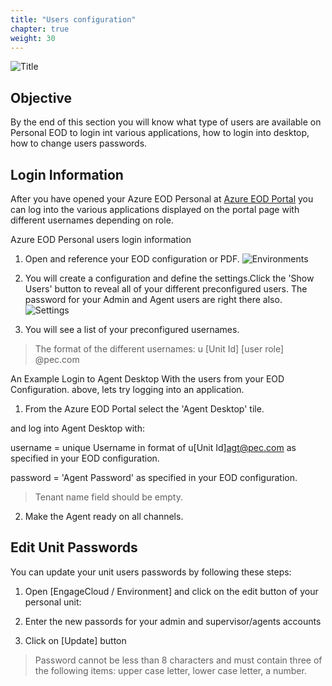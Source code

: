 ```yaml
---
title: "Users configuration"
chapter: true
weight: 30
---
```

![Title](/images/UserConfig.jpg)
## Objective

By the end of this section you will know what type of users are available on Personal EOD to login int various applications, how to login into desktop, how to change users passwords. 

## Login Information

After you have opened your Azure EOD Personal at [Azure EOD Portal](https://portal-1007-westus2.prod001.genesysengage.com/) you can log into the various applications displayed on the portal page with different usernames depending on role.

Azure EOD Personal users login information
 1. Open and reference your EOD configuration or PDF.
![Environments](/images/file_1604107212047_gecEnvironments.jpg)

 2. You will create a configuration and define the settings.Click the 'Show Users' button to reveal all of your different preconfigured users. The password for your Admin and Agent users are right there also.
![Settings](/images/file_1604373858266_gecEODPersonalNew.jpg)

3. You will see a list of your preconfigured usernames.
> The format of the different usernames:
>u [Unit Id] [user role] @pec.com

An Example Login to Agent Desktop
With the users from your EOD Configuration. above, lets try logging into an application.

1. From the Azure EOD Portal select the 'Agent Desktop' tile.

and log into Agent Desktop with:

username = unique Username in format of u[Unit Id]agt@pec.com as specified in your EOD configuration.

password = 'Agent Password' as specified in your EOD configuration.

> Tenant name field should be empty.

2. Make the Agent ready on all channels.

## Edit Unit Passwords

You can update your unit users passwords by following these steps:

1. Open [EngageCloud / Environment] and click on the edit button of your personal unit:


2. Enter the new passords for your admin and supervisor/agents accounts

3. Click on [Update] button

> Password cannot be less than 8 characters and must contain three of the following items: upper case letter, lower case letter, a number.
